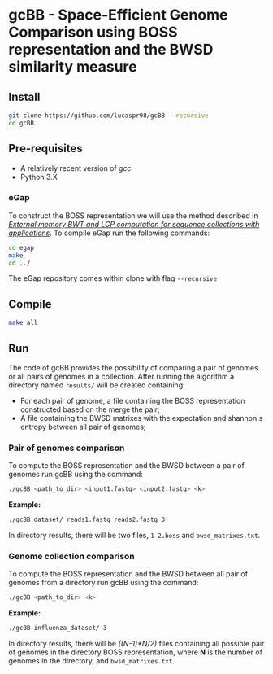 # gcBB - Space-Efficient Genome Comparison using BOSS representation and the BWSD similarity measure 


## Install
```sh
git clone https://github.com/lucaspr98/gcBB --recursive
cd gcBB
```

## Pre-requisites
* A relatively recent version of *gcc*
* Python 3.X

### eGap
To construct the BOSS representation we will use the method described in [*External memory BWT and LCP computation for sequence collections with 
applications*](https://doi.org/10.1186/s13015-019-0140-0). To compile eGap run the following commands:
```sh
cd egap
make
cd ../
```
The eGap repository comes within clone with flag `--recursive`

## Compile
```sh
make all
```

## Run
The code of gcBB provides the possibility of comparing a pair of genomes or all pairs of genomes in a collection. After running the algorithm a directory named `results/` will be created containing:
* For each pair of genome, a file containing the BOSS representation constructed based on the merge the pair;
* A file containing the BWSD matrixes with the expectation and shannon's entropy between all pair of genomes;

### Pair of genomes comparison
To compute the BOSS representation and the BWSD between a pair of genomes run gcBB using the command:
```sh
./gcBB <path_to_dir> <input1.fastq> <input2.fastq> <k>
```
**Example:**
```sh
./gcBB dataset/ reads1.fastq reads2.fastq 3
```
In directory results, there will be two files, `1-2.boss` and `bwsd_matrixes.txt`.

### Genome collection comparison
To compute the BOSS representation and the BWSD between all pair of genomes from a directory run gcBB using the command:
```sh
./gcBB <path_to_dir> <k>
```
**Example:**
```sh
./gcBB influenza_dataset/ 3
```
In directory results, there will be _((N-1)*N/2)_ files containing all possible pair of genomes in the directory BOSS representation, where **N** is the number of genomes in the directory, and `bwsd_matrixes.txt`.